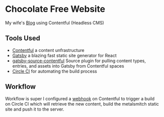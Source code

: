 # Chocolate Free Website
My wife's [Blog](http://chocolate-free.com/) using Contentful (Headless CMS) 

## Tools Used
* [Contentful](http://contentful.com) a content unfrastructure 
* [Gatsby](https://www.gatsbyjs.org) a blazing fast static site generator for React 
* [gatsby-source-contentful](https://github.com/gatsbyjs/gatsby/tree/master/packages/gatsby-source-contentful) Source plugin for pulling content types, entries, and assets into Gatsby from Contentful spaces
* [Circle CI](https://circleci.com/) for automating the build process

## Workflow

Workflow is super I configured a [webhook](https://www.contentful.com/developers/docs/concepts/webhooks/) on Contentful to trigger a build on Circle CI which will retrieve the new content, build the metalsmitch static site and push it to the server.
